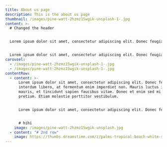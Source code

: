 ```yaml
---
title: About us page
description: This is the about us page
thumbnail: /images/pine-watt-2hzmz15wgik-unsplash-1-.jpg
content: >-
  # Changed the header


  Lorem ipsum dolor sit amet, consectetur adipiscing elit. Donec feugiat interdum libero, at fermentum enim imperdiet non. Mauris luctus ipsum mauris, et tincidunt sapien faucibus vitae. Donec et enim sed mi rhoncus pretium. Etiam molestie porttitor vestibulum.


  Lorem ipsum dolor sit amet, consectetur adipiscing elit. Donec feugiat interdum libero, at fermentum enim imperdiet non. Mauris luctus ipsum mauris, et tincidunt sapien faucibus vitae. Donec et enim sed mi rhoncus pretium. Etiam molestie porttitor vestibulum.
carousel:
  - /images/pine-watt-2hzmz15wgik-unsplash-1-.jpg
  - /images/pine-watt-2hzmz15wgik-unsplash-1-.jpg
contentRow:
  - content: >-
      Lorem ipsum dolor sit amet, consectetur adipiscing elit. Donec feugiat
      interdum libero, at fermentum enim imperdiet non. Mauris luctus ipsum
      mauris, et tincidunt sapien faucibus vitae. Donec et enim sed mi rhoncus
      pretium. Etiam molestie porttitor vestibulum.


      Lorem ipsum dolor sit amet, consectetur adipiscing elit. Donec feugiat interdum libero, at fermentum enim imperdiet non. Mauris luctus ipsum mauris, et tincidunt sapien faucibus vitae. Donec et enim sed mi rhoncus pretium. Etiam molestie porttitor vestibulum.


      # hihi
    image: /images/pine-watt-2hzmz15wgik-unsplash.jpg
  - content: "# 2nd row"
    image: https://thumbs.dreamstime.com/z/palms-tropical-beach-white-sand-summer-vacation-travel-holiday-background-concept-caribbean-paradise-beach-palms-136606345.jpg
---
```

